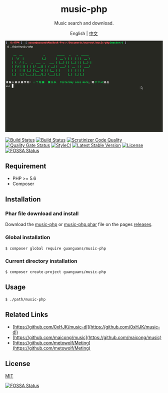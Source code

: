 <h1 align="center">music-php</h1>

<p align="center">Music search and download.</p>

<p align="center">
    <a>English</a> |
    <a href="README_ZH.md">中文</a>
</p>

<p align="center"><img src="./docs/Usage.gif"></p>

[![Build Status](https://travis-ci.org/guanguans/music-php.svg?branch=master)](https://travis-ci.org/guanguans/music-php)
[![Build Status](https://scrutinizer-ci.com/g/guanguans/music-php/badges/build.png?b=master)](https://scrutinizer-ci.com/g/guanguans/music-php/build-status/master)
[![Scrutinizer Code Quality](https://scrutinizer-ci.com/g/guanguans/music-php/badges/quality-score.png?b=master)](https://scrutinizer-ci.com/g/guanguans/music-php/?branch=master)
[![Quality Gate Status](https://sonarcloud.io/api/project_badges/measure?project=guanguans_music-php&metric=alert_status)](https://sonarcloud.io/dashboard?id=guanguans_music-php)
[![StyleCI](https://github.styleci.io/repos/174921589/shield?branch=master)](https://github.styleci.io/repos/174921589)
[![Latest Stable Version](https://poser.pugx.org/guanguans/music-php/v/stable)](https://packagist.org/packages/guanguans/music-php)
[![License](https://poser.pugx.org/guanguans/music-php/license)](https://packagist.org/packages/guanguans/music-php)
[![FOSSA Status](https://app.fossa.com/api/projects/git%2Bgithub.com%2Fguanguans%2Fmusic-php.svg?type=shield)](https://app.fossa.com/projects/git%2Bgithub.com%2Fguanguans%2Fmusic-php?ref=badge_shield)

##  Requirement

* PHP >= 5.6
* Composer

## Installation

### Phar file download and install

Download the [music-php](https://github.com/guanguans/music-php/releases/download/v1.1.6/music-php) or [music-php.phar](https://github.com/guanguans/music-php/releases/download/v1.1.6/music-php.phar) file on the pages [releases](https://github.com/guanguans/music-php/releases).

### Global installation

``` shell
$ composer global require guanguans/music-php
```

### Current directory installation

``` shell
$ composer create-project guanguans/music-php
```

## Usage

``` shell
$ ./path/music-php
```

## Related Links

* [https://github.com/0xHJK/music-dl](https://github.com/0xHJK/music-dl)
* [https://github.com/maicong/music](https://github.com/maicong/music)
* [https://github.com/metowolf/Meting](https://github.com/metowolf/Meting)

## License

[MIT](LICENSE)

[![FOSSA Status](https://app.fossa.com/api/projects/git%2Bgithub.com%2Fguanguans%2Fmusic-php.svg?type=large)](https://app.fossa.com/projects/git%2Bgithub.com%2Fguanguans%2Fmusic-php?ref=badge_large)

